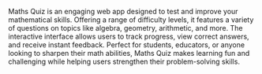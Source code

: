 Maths Quiz is an engaging web app designed to test and improve your mathematical skills. Offering a range of difficulty levels, it features a variety of questions on topics like algebra, geometry, arithmetic, and more. The interactive interface allows users to track progress, view correct answers, and receive instant feedback. Perfect for students, educators, or anyone looking to sharpen their math abilities, Maths Quiz makes learning fun and challenging while helping users strengthen their problem-solving skills.
